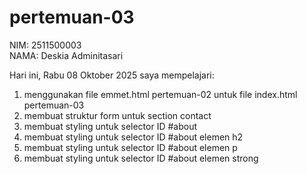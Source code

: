 # pertemuan-03                  
 
   NIM: 2511500003<br>
   NAMA: Deskia Adminitasari<br>

Hari ini, Rabu 08 Oktober 2025 saya mempelajari:
<ol>
<li>menggunakan file emmet.html pertemuan-02 untuk file index.html pertemuan-03</li>
<li>membuat struktur form untuk section contact</li>
<li>membuat styling untuk selector ID #about</li>
<li>membuat styling untuk selector ID #about elemen h2</li>
<li>membuat styling untuk selector ID #about elemen p</li>
<li>membuat styling untuk selector ID #about elemen strong</li>
</ol> 